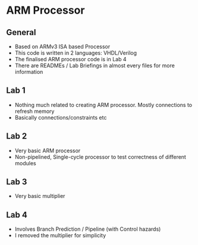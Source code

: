 # ARM Processor 
## General
- Based on ARMv3 ISA based Processor 
- This code is written in 2 languages: VHDL/Verilog
- The finalised ARM processor code is in Lab 4
- There are READMEs / Lab Briefings in almost every files for more information 

## Lab 1
- Nothing much related to creating ARM processor. Mostly connections to refresh memory  
- Basically connections/constraints etc

## Lab 2 
- Very basic ARM processor
- Non-pipelined, Single-cycle processor to test correctness of different modules

## Lab 3
- Very basic multiplier

## Lab 4
- Involves Branch Prediction / Pipeline (with Control hazards) 
- I removed the multiplier for simplicity
